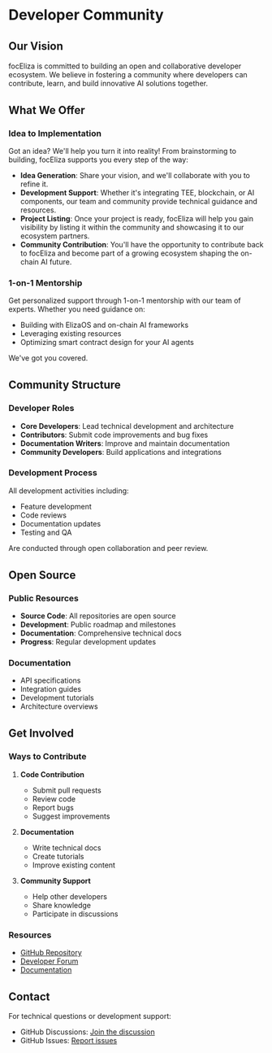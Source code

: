 # Developer Community

## Our Vision

focEliza is committed to building an open and collaborative developer ecosystem. We believe in fostering a community where developers can contribute, learn, and build innovative AI solutions together.

## What We Offer

### Idea to Implementation

Got an idea? We'll help you turn it into reality! From brainstorming to building, focEliza supports you every step of the way:

- **Idea Generation**: Share your vision, and we'll collaborate with you to refine it.
- **Development Support**: Whether it's integrating TEE, blockchain, or AI components, our team and community provide technical guidance and resources.
- **Project Listing**: Once your project is ready, focEliza will help you gain visibility by listing it within the community and showcasing it to our ecosystem partners.
- **Community Contribution**: You'll have the opportunity to contribute back to focEliza and become part of a growing ecosystem shaping the on-chain AI future.

### 1-on-1 Mentorship

Get personalized support through 1-on-1 mentorship with our team of experts. Whether you need guidance on:
- Building with ElizaOS and on-chain AI frameworks
- Leveraging existing resources
- Optimizing smart contract design for your AI agents

We've got you covered.

## Community Structure

### Developer Roles

- **Core Developers**: Lead technical development and architecture
- **Contributors**: Submit code improvements and bug fixes
- **Documentation Writers**: Improve and maintain documentation
- **Community Developers**: Build applications and integrations

### Development Process

All development activities including:
- Feature development
- Code reviews
- Documentation updates
- Testing and QA

Are conducted through open collaboration and peer review.

## Open Source

### Public Resources

- **Source Code**: All repositories are open source
- **Development**: Public roadmap and milestones
- **Documentation**: Comprehensive technical docs
- **Progress**: Regular development updates

### Documentation

- API specifications
- Integration guides
- Development tutorials
- Architecture overviews

## Get Involved

### Ways to Contribute

1. **Code Contribution**
   - Submit pull requests
   - Review code
   - Report bugs
   - Suggest improvements

2. **Documentation**
   - Write technical docs
   - Create tutorials
   - Improve existing content

3. **Community Support**
   - Help other developers
   - Share knowledge
   - Participate in discussions

### Resources

- [GitHub Repository](https://github.com/focai-acc)
- [Developer Forum](https://github.com/orgs/focai-acc/discussions)
- [Documentation](https://focai-acc.github.io/)

## Contact

For technical questions or development support:
- GitHub Discussions: [Join the discussion](https://github.com/orgs/focai-acc/discussions)
- GitHub Issues: [Report issues](https://github.com/focai-acc/focEliza/issues)

<style>
h2 {
  color: var(--vp-c-brand);
  margin-top: 2rem;
}

h3 {
  color: var(--vp-c-brand-light);
}

.resources-list {
  display: grid;
  grid-template-columns: repeat(auto-fit, minmax(200px, 1fr));
  gap: 1rem;
  margin: 2rem 0;
}

.resources-list a {
  display: block;
  padding: 1rem;
  border-radius: 8px;
  background: var(--vp-c-bg-soft);
  text-decoration: none;
  transition: all 0.3s ease;
}

.resources-list a:hover {
  transform: translateY(-2px);
  box-shadow: 0 4px 8px rgba(0,0,0,0.1);
}
</style>